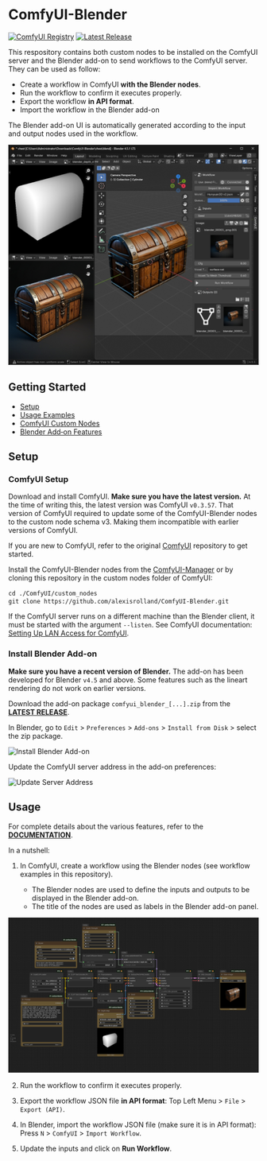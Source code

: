 # ComfyUI-Blender

[![ComfyUI Registry](https://img.shields.io/badge/comfyui-registry-grey?labelColor=blue)](https://registry.comfy.org/nodes/comfyui-blender)
[![Latest Release](https://img.shields.io/github/v/release/alexisrolland/ComfyUI-Blender?color=green)](https://github.com/alexisrolland/ComfyUI-Blender/releases/latest)

This respository contains both custom nodes to be installed on the ComfyUI server and the Blender add-on to send workflows to the ComfyUI server. They can be used as follow:

* Create a workflow in ComfyUI **with the Blender nodes**.
* Run the workflow to confirm it executes properly.
* Export the workflow **in API format**.
* Import the workflow in the Blender add-on

The Blender add-on UI is automatically generated according to the input and output nodes used in the workflow.

![Screenshot Blender](./screenshot_blender.jpg)

## Getting Started

* [Setup](https://github.com/alexisrolland/ComfyUI-Blender/wiki/Setup)
* [Usage Examples](https://github.com/alexisrolland/ComfyUI-Blender/wiki/Usage-Examples)
* [ComfyUI Custom Nodes](https://github.com/alexisrolland/ComfyUI-Blender/wiki/ComfyUI-Custom-Nodes)
* [Blender Add‐on Features](https://github.com/alexisrolland/ComfyUI-Blender/wiki/Blender-Add%E2%80%90on-Features)

## Setup

### ComfyUI Setup

Download and install ComfyUI.
**Make sure you have the latest version.**
At the time of writing this, the latest version was ComfyUI `v0.3.57`.
That version of ComfyUI required to update some of the ComfyUI-Blender nodes to the custom node schema v3. Making them incompatible with earlier versions of ComfyUI.

If you are new to ComfyUI, refer to the original [ComfyUI](https://github.com/comfyanonymous/ComfyUI) repository to get started.

Install the ComfyUI-Blender nodes from the [ComfyUI-Manager](https://github.com/Comfy-Org/ComfyUI-Manager) or by cloning this repository in the custom nodes folder of ComfyUI:

```shell
cd ./ComfyUI/custom_nodes
git clone https://github.com/alexisrolland/ComfyUI-Blender.git
```

If the ComfyUI server runs on a different machine than the Blender client, it must be started with the argument `--listen`. See ComfyUI documentation: [Setting Up LAN Access for ComfyUI](https://docs.comfy.org/installation/comfyui_portable_windows#2-setting-up-lan-access-for-comfyui-portable).

### Install Blender Add-on

**Make sure you have a recent version of Blender.**
The add-on has been developed for Blender `v4.5` and above.
Some features such as the lineart rendering do not work on earlier versions.

Download the add-on package `comfyui_blender_[...].zip` from the **[LATEST RELEASE](https://github.com/alexisrolland/ComfyUI-Blender/releases)**.

In Blender, go to `Edit` > `Preferences` > `Add-ons` > `Install from Disk` > select the zip package.

![Install Blender Add-on](https://github.com/alexisrolland/ComfyUI-Blender-Doc/blob/main/assets/install_blender_addon.png)

Update the ComfyUI server address in the add-on preferences:

![Update Server Address](https://github.com/alexisrolland/ComfyUI-Blender-Doc/blob/main/assets/update_server_address.png)

## Usage

For complete details about the various features, refer to the **[DOCUMENTATION](https://github.com/alexisrolland/ComfyUI-Blender/wiki)**.

In a nutshell:

1. In ComfyUI, create a workflow using the Blender nodes (see workflow examples in this repository).

    * The Blender nodes are used to define the inputs and outputs to be displayed in the Blender add-on.
    * The title of the nodes are used as labels in the Blender add-on panel.

![Screenshot ComfyUI](./screenshot_comfyui.png)

2. Run the workflow to confirm it executes properly.

3. Export the workflow JSON file **in API format**: Top Left Menu > `File` > `Export (API)`.

4. In Blender, import the workflow JSON file (make sure it is in API format): Press `N` > `ComfyUI` > `Import Workflow`.

4. Update the inputs and click on **Run Workflow**.
